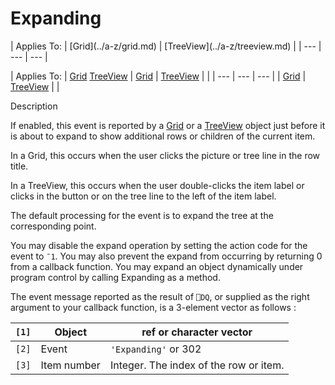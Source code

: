 




<h1 class="heading"><span class="name">Expanding</span></h1>
| Applies To: | [Grid](../a-z/grid.md) | [TreeView](../a-z/treeview.md) |
| --- | --- | ---  |

| Applies To: | [Grid](../a-z/grid.md) [TreeView](../a-z/treeview.md) | [Grid](../a-z/grid.md) | [TreeView](../a-z/treeview.md) |  |
| --- | --- | ---  |
| [Grid](../a-z/grid.md) | [TreeView](../a-z/treeview.md) |  |


Description


If enabled, this event is reported by a [Grid](../a-z/grid.md) or a [TreeView](../a-z/treeview.md) object just before it is about to expand to show additional rows or children of the current item.



In a Grid, this occurs when the user clicks the picture or tree line in the row title.


In a TreeView, this occurs when the user double-clicks the item label or clicks in the button or on the tree line to the left of the item label.


The default processing for the event is to expand the tree at the corresponding point.


You may disable the expand operation by setting the action code for the event to `¯1`. You may also prevent the expand from occurring by returning 0 from a callback function. You may expand an object dynamically under program control by calling Expanding as a method.



The event message reported as the result of `⎕DQ`, or supplied as the right argument to your callback function, is a 3-element vector as follows :

| `[1]` | Object | ref or character vector |
| --- | --- | ---  |
| `[2]` | Event | `'Expanding'` or 302 |
| `[3]` | Item number | Integer. The index of the row or item. |



